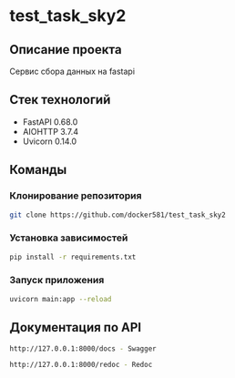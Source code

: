# test_task_sky2

## Описание проекта
Сервис сбора данных на fastapi

## Стек технологий
- FastAPI 0.68.0
- AIOHTTP 3.7.4
- Uvicorn 0.14.0

## Команды
### Клонирование репозитория
```bash
git clone https://github.com/docker581/test_task_sky2
```

### Установка зависимостей
```bash
pip install -r requirements.txt
```

### Запуск приложения
```bash
uvicorn main:app --reload
```

## Документация по API
```bash
http://127.0.0.1:8000/docs - Swagger
```
```bash
http://127.0.0.1:8000/redoc - Redoc
```
